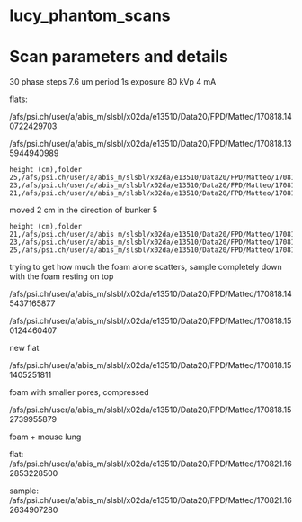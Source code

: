 # lucy_phantom_scans

# Scan parameters and details

30 phase steps
7.6 um period
1s exposure
80 kVp
4 mA

flats:

/afs/psi.ch/user/a/abis_m/slsbl/x02da/e13510/Data20/FPD/Matteo/170818.140722429703

/afs/psi.ch/user/a/abis_m/slsbl/x02da/e13510/Data20/FPD/Matteo/170818.135944940989

```
height (cm),folder
25,/afs/psi.ch/user/a/abis_m/slsbl/x02da/e13510/Data20/FPD/Matteo/170818.141645955425
23,/afs/psi.ch/user/a/abis_m/slsbl/x02da/e13510/Data20/FPD/Matteo/170818.142027148281
21,/afs/psi.ch/user/a/abis_m/slsbl/x02da/e13510/Data20/FPD/Matteo/170818.142346338932
```

moved 2 cm in the direction of bunker 5

```
height (cm),folder
21,/afs/psi.ch/user/a/abis_m/slsbl/x02da/e13510/Data20/FPD/Matteo/170818.142802538614
23,/afs/psi.ch/user/a/abis_m/slsbl/x02da/e13510/Data20/FPD/Matteo/170818.143141729355
25,/afs/psi.ch/user/a/abis_m/slsbl/x02da/e13510/Data20/FPD/Matteo/170818.143457923306
```


trying to get how much the foam alone scatters, sample completely down with the foam resting on top

/afs/psi.ch/user/a/abis_m/slsbl/x02da/e13510/Data20/FPD/Matteo/170818.145437165877

/afs/psi.ch/user/a/abis_m/slsbl/x02da/e13510/Data20/FPD/Matteo/170818.150124460407

new flat

/afs/psi.ch/user/a/abis_m/slsbl/x02da/e13510/Data20/FPD/Matteo/170818.151405251811

foam with smaller pores, compressed

/afs/psi.ch/user/a/abis_m/slsbl/x02da/e13510/Data20/FPD/Matteo/170818.152739955879

foam + mouse lung

flat: /afs/psi.ch/user/a/abis_m/slsbl/x02da/e13510/Data20/FPD/Matteo/170821.162853228500

sample: /afs/psi.ch/user/a/abis_m/slsbl/x02da/e13510/Data20/FPD/Matteo/170821.162634907280
